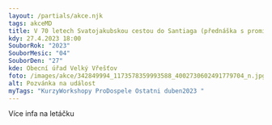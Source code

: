 ```yaml
---
layout: /partials/akce.njk
tags: akceMD
title: V 70 letech Svatojakubskou cestou do Santiaga (přednáška s promítáním)
kdy: 27.4.2023 18:00
SouborRok: "2023"
SouborMesic: "04"
SouborDen: "27"
kde: Obecní úřad Velký Vřešťov
foto: /images/akce/342849994_1173578359993588_4002730602491779704_n.jpg
alt: Pozvánka na událost
myTags: "KurzyWorkshopy ProDospele Ostatni duben2023 "
---
```

V﻿íce infa na letáčku